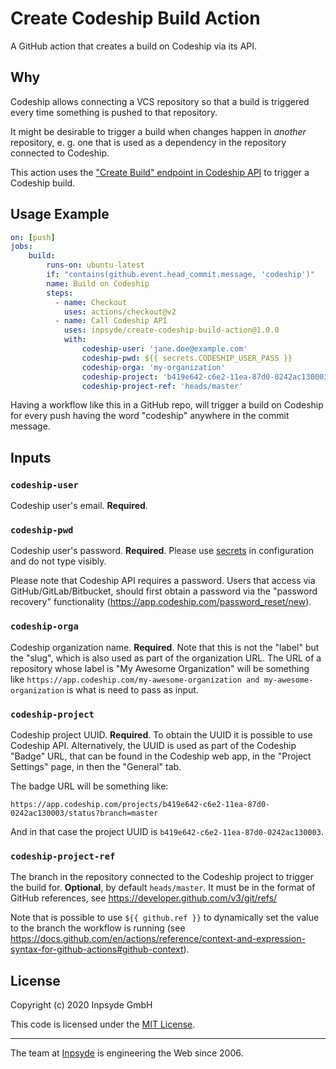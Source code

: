 # Create Codeship Build Action

A GitHub action that creates a build on Codeship via its API.

## Why

Codeship allows connecting a VCS repository so that a build is triggered every time something is 
pushed to that repository.

It might be desirable to trigger a build when changes happen in *another* repository, e. g. one that
is used as a dependency in the repository connected to Codeship.

This action uses the ["Create Build" endpoint in Codeship API](https://apidocs.codeship.com/v2/builds/create-build)
to trigger a Codeship build.

## Usage Example

```yaml
on: [push]
jobs:
    build:
    ​    runs-on: ubuntu-latest
    ​    if: "contains(github.event.head_commit.message, 'codeship')"
    ​    name: Build on Codeship
    ​    steps:
    ​      - name: Checkout
            uses: actions/checkout@v2
    ​      - name: Call Codeship API
            uses: inpsyde/create-codeship-build-action@1.0.0
            with:
                codeship-user: 'jane.doe@example.com'
                codeship-pwd: ${{ secrets.CODESHIP_USER_PASS }}
                codeship-orga: 'my-organization'
                codeship-project: 'b419e642-c6e2-11ea-87d0-0242ac130003'
                codeship-project-ref: 'heads/master'
```

Having a workflow like this in a GitHub repo, will trigger a build on Codeship for every push having
the word "codeship" anywhere in the commit message.

## Inputs

### `codeship-user`

Codeship user's email. **Required**.

### `codeship-pwd`

Codeship user's password. **Required**.
Please use [secrets](https://docs.github.com/en/actions/configuring-and-managing-workflows/creating-and-storing-encrypted-secrets) 
in configuration and do not type visibly.

Please note that Codeship API requires a password.
Users that access via GitHub/GitLab/Bitbucket, should first obtain a password via the "password recovery"
functionality (https://app.codeship.com/password_reset/new).

### `codeship-orga`

Codeship organization name. **Required**.
Note that this is not the "label" but the "slug", which is also used as part of the organization URL.
The URL of a repository whose label is "My Awesome Organization" will be something like
`https://app.codeship.com/my-awesome-organization and my-awesome-organization` is what is need to pass as input.

### `codeship-project`

Codeship project UUID. **Required**. To obtain the UUID it is possible to use Codeship API.
Alternatively, the UUID is used as part of the Codeship "Badge" URL, that can be found in the Codeship
web app, in the "Project Settings" page, in then the "General" tab.

The badge URL will be something like:

`https://app.codeship.com/projects/b419e642-c6e2-11ea-87d0-0242ac130003/status?branch=master`

And in that case the project UUID is `b419e642-c6e2-11ea-87d0-0242ac130003`.

### `codeship-project-ref`

The branch in the repository connected to the Codeship project to trigger the build for.
**Optional**, by default `heads/master`. It must be in the format of GitHub references, 
see https://developer.github.com/v3/git/refs/

Note that is possible to use `${{ github.ref }}` to dynamically set the value to the branch the 
workflow is running (see https://docs.github.com/en/actions/reference/context-and-expression-syntax-for-github-actions#github-context).

## License

Copyright (c) 2020 Inpsyde GmbH

This code is licensed under the [MIT License](LICENSE).

---

The team at [Inpsyde](https://inpsyde.com) is engineering the Web since 2006.
